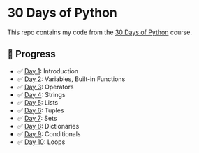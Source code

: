 # 30 Days of Python

This repo contains my code from the [30 Days of Python](https://github.com/Asabeneh/30-Days-Of-Python) course.

## 📅 Progress

- ✅ [Day 1](day_1/helloworld.py): Introduction
- ✅ [Day 2](day_2/variables.py): Variables, Built-in Functions 
- ✅ [Day 3](day_3/operators.py): Operators
- ✅ [Day 4](day_4/strings.py): Strings
- ✅ [Day 5](day_5/lists.py): Lists
- ✅ [Day 6](day_6/tuples.py): Tuples
- ✅ [Day 7](day_7/sets.py): Sets
- ✅ [Day 8](day_8/dictionaries.py): Dictionaries
- ✅ [Day 9](day_9/conditionals.py): Conditionals
- ✅ [Day 10](day_9/loops.py): Loops
